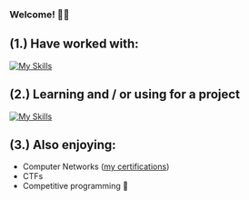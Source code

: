 ### Welcome! 👨‍💻

## (1.) Have worked with:
[![My Skills](https://skillicons.dev/icons?i=c,java,py,bash,docker,azure,ansible,postgresql,flask,html,js,css)](https://skillicons.dev)

## (2.) Learning and / or using for a project
[![My Skills](https://skillicons.dev/icons?i=kali,raspberrypi)](https://skillicons.dev) <br />

## (3.) Also enjoying:
- Computer Networks (<a href="https://www.credly.com/users/axel-carapinha">my certifications</a>)
- CTFs
- Competitive programming 🥊
